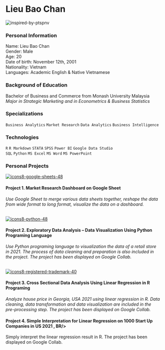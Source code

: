 # Lieu Bao Chan
![inspired-by-ptspnv](https://user-images.githubusercontent.com/93008487/190486715-755d4efd-1c01-41eb-89f2-ebd565f3bc1d.svg)

### Personal Information
Name: Lieu Bao Chan <br />
Gender: Male <br/>
Age: 20 <br/> 
Date of birth: November 12th, 2001 <br/>
Nationality: Vietnam <br/>
Languages: Academic English & Native Vietnamese <br/>

### Background of Education
Bachelor of Business and Commerce from Monash University Malaysia <br />
*Major in Strategic Marketing and in Econometrics & Business Statistics*

### Specializations
`Business Analytics` `Market Research` `Data Analytics` `Business Intelligence`

### Technologies 
`R` `R Markdown` `STATA` `SPSS` `Power BI` `Google Data Studio` <br />
`SQL` `Python` `MS Excel` `MS Word` `MS PowerPoint`


### Personal Projects 

[![icons8-google-sheets-48](https://user-images.githubusercontent.com/93008487/190491147-9ca1bec3-5f69-4e58-87a4-4f6c2a98efe6.png)](https://drive.google.com/drive/folders/1VpkT7wEl68jPPm1L6jVxnqYjqQIsSlFX?usp=sharing)


#### Project 1. Market Research Dashboard on Google Sheet <BR />
*Use Google Sheet to merge various data sheets together, reshape the data from wide format to long format, visualize the data on a dashboard.*
<br/>
<br/>


[![icons8-python-48](https://user-images.githubusercontent.com/93008487/190493832-b90cfe58-a881-461e-839d-0c2a5c5265be.png)](https://drive.google.com/drive/folders/1mPIJNyfY_mYQxsAX6MiBqgmo1wfUdNnf?usp=sharing)

#### Project 2. Exploratory Data Analysis – Data Visualization Using Python Programing Language <BR />
*Use Python programing language to visualization the data of a retail store in 2021. The process of data cleaning and preparation is also included in the project. The project has been displayed on Google Collab.*
<br/>
<br/>

[![icons8-registered-trademark-40](https://user-images.githubusercontent.com/93008487/190495145-5ac60b59-8ee5-48af-9ca7-5b15d4a0168b.png)](https://drive.google.com/drive/folders/1SygSxp8NSuH5E-03VzTa0U21nawwSBmt?usp=sharing)

#### Project 3. Cross Sectional Data Analysis Using Linear Regression in R Programing <BR /> 
*Analyze house price in Georgia, USA 2021 using linear regression in R. Data cleaning, data transformation and data visualization are included in the pre-processing step. The project has been displayed on Google Collab.*

#### Project 4. Simple Interpretation for Linear Regression on 1000 Start Up Companies in US 2021 , BR/>
Simply interpret the linear regression result in R. The project has been displayed on Google Collab.








